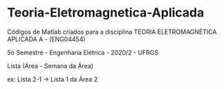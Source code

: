 # Teoria-Eletromagnetica-Aplicada
Códigos de Matlab criados para a disciplina TEORIA ELETROMAGNÉTICA APLICADA A - (ENG04454)

5o Semestre - Engenharia Elétrica - 2020/2 - UFRGS 

Lista (Área - Semana da Área)

   ex: Lista 2-1 -> Lista 1 da Área 2
